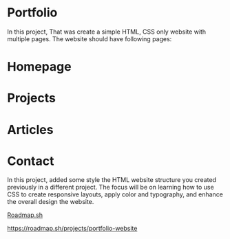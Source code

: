 # Portfolio
In this project, That was create a simple HTML, CSS only website with multiple pages. The website should have following pages:  

# Homepage 
# Projects 
# Articles 
# Contact

In this project, added some style the HTML website structure you created previously in a different project. The focus will be on learning how to use CSS to create responsive layouts, apply color and typography, and enhance the overall design the website.

<!-- https://roadmap.sh/projects/basic-html-website -->
<!-- https://roadmap.sh/projects/portfolio-website -->

<a href='https://roadmap.sh/projects/portfolio-website'>Roadmap.sh</a>

https://roadmap.sh/projects/portfolio-website